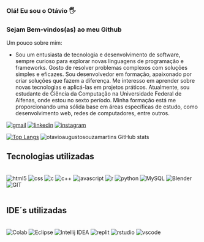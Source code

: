 ### Olá! Eu sou o Otávio 🖐
### Sejam Bem-vindos(as) ao meu Github

Um pouco sobre mim:

 - Sou um entusiasta de tecnologia e desenvolvimento de software, sempre curioso para explorar novas linguagens de programação e frameworks. Gosto de resolver problemas complexos com soluções simples e eficazes. Sou desenvolvedor em formação, apaixonado por criar soluções que fazem a diferença. Me interesso em aprender sobre novas tecnologias e aplicá-las em projetos práticos. Atualmente, sou estudante de Ciência da Computação na Universidade Federal de Alfenas, onde estou no sexto período. Minha formação está me proporcionando uma sólida base em áreas específicas de estudo, como desenvolvimento web, redes de computadores, entre outros.


[![gmail](https://img.shields.io/badge/Gmail-D14836?style=for-the-badge&logo=gmail&logoColor=white)](https://mail.google.com/mail/u/0/?tab=rm&ogbl#inbox)
[![linkedin](https://img.shields.io/badge/LinkedIn-0077B5?style=for-the-badge&logo=linkedin&logoColor=white)](www.linkedin.com/in/otavio-augusto-in)
[![instagram](https://img.shields.io/badge/Instagram-E4405F?style=for-the-badge&logo=instagram&logoColor=white)](https://www.instagram.com/otaviosouzamartins/)

[![Top Langs](https://github-readme-stats.vercel.app/api/top-langs/?username=otavioaugustosouzamartins&layout=pie&hide=html)](https://github.com/otvioaugustosouzamartins/github-readme-stats)
![otavioaugustosouzamartins GitHub stats](https://github-readme-stats.vercel.app/api?username=otavioaugustosouzamartins&show_icons=true&theme=radical)


## Tecnologias utilizadas
<div style="display: inline_block"><br/>
  <img align="center" alt="html5" src="https://img.shields.io/badge/HTML5-E34F26?style=for-the-badge&logo=html5&logoColor=white" />
  <img align="center" alt="css" src="https://img.shields.io/badge/CSS-239120?&style=for-the-badge&logo=css3&logoColor=white" />
  <img align="center" alt="c" src="https://img.shields.io/badge/C-00599C?style=for-the-badge&logo=c&logoColor=white" />
  <img align="center" alt="c++" src="https://img.shields.io/badge/C%2B%2B-00599C?style=for-the-badge&logo=c%2B%2B&logoColor=white" />
   <img align="center" alt="javascript" src="https://img.shields.io/badge/JavaScript-F7DF1E?style=for-the-badge&logo=javascript&logoColor=black" />
   <img align="center" alt="r" src="https://img.shields.io/badge/R-276DC3?style=for-the-badge&logo=r&logoColor=white" />
   <img align="center" alt="python" src="https://img.shields.io/badge/Python-3776AB?style=for-the-badge&logo=python&logoColor=white" />
   <img align="center" alt="MySQL" src="https://img.shields.io/badge/MySQL-00000F?style=for-the-badge&logo=mysql&logoColor=white" />
   <img align="center" alt="Blender" src="https://img.shields.io/badge/blender-%23F5792A.svg?style=for-the-badge&logo=blender&logoColor=white" />
   <img align="center" alt="GIT" src="https://img.shields.io/badge/GIT-E44C30?style=for-the-badge&logo=git&logoColor=white" />
</div><br/>

## IDE´s utilizadas

<div style="display: inline_block"><br/>
   <img align="center" alt="Colab" src="https://img.shields.io/badge/Colab-F9AB00?style=for-the-badge&logo=googlecolab&color=525252" />
    <img align="center" alt="Eclipse" src="https://img.shields.io/badge/Eclipse-2C2255?style=for-the-badge&logo=eclipse&logoColor=white" />
    <img align="center" alt="Intellij IDEA" src="https://img.shields.io/badge/IntelliJ_IDEA-000000.svg?style=for-the-badge&logo=intellij-idea&logoColor=white" />
    <img align="center" alt="replit" src="https://img.shields.io/badge/replit-667881?style=for-the-badge&logo=replit&logoColor=white" />
    <img align="center" alt="rstudio" src="https://img.shields.io/badge/RStudio-75AADB?style=for-the-badge&logo=RStudio&logoColor=white" />
      <img align="center" alt="vscode" src="https://img.shields.io/badge/Visual_Studio_Code-0078D4?style=for-the-badge&logo=visual%20studio%20code&logoColor=white" />
</div>

